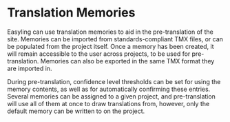 # Translation Memories

Easyling can use translation memories to aid in the pre-translation of the site. Memories can be imported from standards-compliant TMX files, or can be populated from the project itself. Once a memory has been created, it will remain accessible to the user across projects, to be used for pre-translation. Memories can also be exported in the same TMX format they are imported in.

During pre-translation, confidence level thresholds can be set for using the memory contents, as well as for automatically confirming these entries. Several memories can be assigned to a given project, and pre-translation will use all of them at once to draw translations from, however, only the default memory can be written to on the project.
